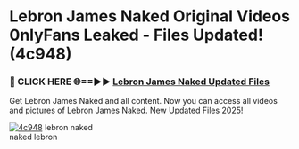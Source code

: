 # Lebron James Naked Original Videos 0nlyFans Leaked - Files Updated! (4c948)

<h3>🔴 CLICK HERE 🌐==►► <a href="https://tinyurl.com/yckcrads" rel="nofollow">Lebron James Naked Updated Files</a></h3>

Get Lebron James Naked and all content. Now you can access all videos and pictures of Lebron James Naked. New Updated Files 2025!

[![4c948](https://i.imgur.com/hpKpOFt.gif)](https://tinyurl.com/yckcrads)
lebron naked<br>
naked lebron